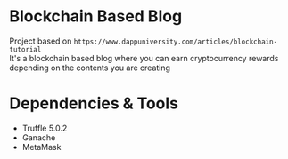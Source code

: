 # Blockchain Based Blog

Project based on `https://www.dappuniversity.com/articles/blockchain-tutorial`\
It's a blockchain based blog where you can earn cryptocurrency rewards depending on the contents you are creating

# Dependencies & Tools

- Truffle 5.0.2
- Ganache
- MetaMask
